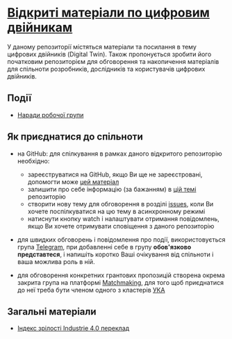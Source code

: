 # [Відкриті матеріали по цифровим двійникам](https://pupenasan.github.io/dt/)
У даному репозиторії містяться матеріали та посилання в тему цифрових двійників (Digital Twin). Також пропонується зробити його початковим репозиторієм для обговорення та накопичення матеріалів для спільноти розробників, дослідників та користувачів цифрових двійників.

## Події

- [Наради робочої групи](community/README.md)

## Як приєднатися до спільноти

- на GitHub: для спілкування в рамках даного відкритого репозиторію необхідно:
  - зареєструватися на GitHub, якщо Ви ще не зареєстровані, допомогти може [цей матеріал](https://pupenasan.github.io/Git4All/events/workshop1.html)
  - залишити про себе інформацію (за бажанням) в [цій темі](https://github.com/pupenasan/dt/issues/2) репозиторію
  - створити нову тему для обговорення в розділі [issues](https://github.com/pupenasan/dt/issues), коли Ви хочете поспілкуватися на цю тему в асинхронному режимі 
  - натиснути кнопку watch і налаштувати отримання повідомлень, якщо Ви хочете отримувати сповіщення з даного репозиторію 

- для швидких обговорень і повідомлення про події, використовується група [Telegram](https://t.me/+BtwPzv5bZ5U1MmEy), при добавленні себе в групу **обов'язково представтеся**, і напишіть коротко Ваші очікування від спільноти і ваша можлива роль в ній. 
- для обговорення конкретних грантових пропозицій створена окрема закрита група на платформі [Matchmaking](matchmaking.appau.org.ua/), для того щоб приєднатися до неї треба бути членом одного з кластерів [УКА](www.clusters.org.ua/) 

 

## Загальні матеріали

- [Індекс зрілості Industrie 4.0 переклад](https://pupenasan.github.io/dt/articles/MatInd_2020)

